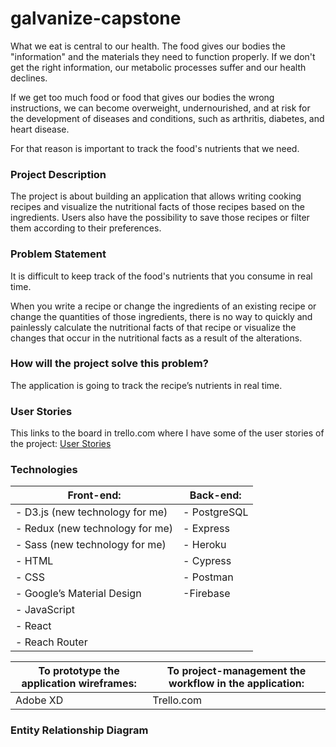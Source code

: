 # galvanize-capstone
What we eat is central to our health. The food gives our bodies the "information" and the materials they need to function properly. If we don't get the right information, our metabolic processes suffer and our health declines.

If we get too much food or food that gives our bodies the wrong instructions, we can become overweight, undernourished, and at risk for the development of diseases and conditions, such as arthritis, diabetes, and heart disease.

For that reason is important to track the food's nutrients that we need.

### Project Description
The project is about building an application that allows writing cooking recipes and visualize the nutritional facts of those recipes based on the ingredients. Users also have the possibility to save those recipes or filter them according to their preferences.

### Problem Statement
It is difficult to keep track of the food's nutrients that you consume in real time.

When you write a recipe or change the ingredients of an existing recipe or change the quantities of those ingredients, there is no way to quickly and painlessly calculate the nutritional facts of that recipe or visualize the changes that occur in the nutritional facts as a result of the alterations.

### How will the project solve this problem?
The application is going to track the recipe’s nutrients in real time.

### User Stories
This links to the board in trello.com where I have some of the user stories of the project: 
[User Stories](https://trello.com/b/5ApCBpUg/capstone-project)

### Technologies 

| Front-end: | Back-end:
------------ | -----------
|- D3.js (new technology for me) |- PostgreSQL
|- Redux (new technology for me) |- Express 
|- Sass (new technology for me) |- Heroku
|- HTML |- Cypress
|- CSS |- Postman
|- Google’s Material Design |-Firebase 
|- JavaScript |
|- React |
|- Reach Router |

| To prototype the application wireframes: | To project-management the workflow in the application:|
------- | -------
|Adobe XD | Trello.com

###  Entity Relationship Diagram
